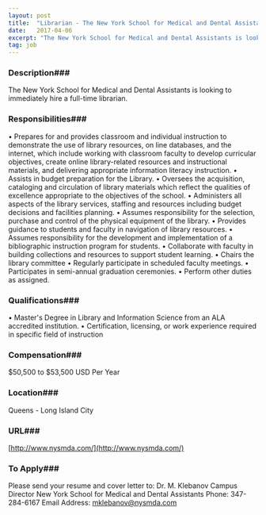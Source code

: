 ```yaml
---
layout: post
title:  "Librarian - The New York School for Medical and Dental Assistants"
date:   2017-04-06
excerpt: "The New York School for Medical and Dental Assistants is looking to immediately hire a full-time librarian. "
tag: job
---
```


### Description###

The New York School for Medical and Dental Assistants is looking to immediately hire a full-time librarian. 


### Responsibilities###

•	Prepares for and provides classroom and individual instruction to demonstrate the use of library resources, on line databases, and the internet, which include working with classroom faculty to develop curricular objectives, create online library-related resources and instructional materials, and delivering appropriate information literacy instruction.
•	Assists in budget preparation for the Library.
•	Oversees the acquisition, cataloging and circulation of library materials which reflect the qualities of excellence appropriate to the objectives of the school.
•	Administers all aspects of the library services, staffing and resources including budget decisions and facilities planning.
•	Assumes responsibility for the selection, purchase and control of the physical equipment of the library.
•	Provides guidance to students and faculty in navigation of library resources.
•	Assumes responsibility for the development and implementation of a bibliographic instruction program for students.
•	Collaborate with faculty in building collections and resources to support student learning.
•	Chairs the library committee
•	Regularly participate in scheduled faculty meetings.
•	Participates in semi-annual graduation ceremonies.
•	Perform other duties as assigned.



### Qualifications###

•	Master's Degree in Library and Information Science from an ALA accredited institution.
•	Certification, licensing, or work experience required in specific field of instruction



### Compensation###

$50,500 to $53,500 USD Per Year


### Location###

Queens - Long Island City


### URL###

[http://www.nysmda.com/](http://www.nysmda.com/)

### To Apply###

Please send your resume and cover letter to:
Dr. M. Klebanov Campus Director
New York School for Medical and Dental Assistants
Phone:
347-284-6167
Email Address:
mklebanov@nysmda.com






